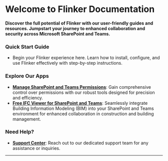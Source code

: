 # Welcome to Flinker Documentation

**Discover the full potential of Flinker with our user-friendly guides and resources. Jumpstart your journey to enhanced collaboration and security across Microsoft SharePoint and Teams.**

### Quick Start Guide
- Begin your Flinker experience here. Learn how to install, configure, and use Flinker effectively with step-by-step instructions.

### Explore Our Apps
- **[Manage SharePoint and Teams Permissions](https://appsource.microsoft.com/de-de/product/office/WA200007197)**: Gain comprehensive control over permissions with our robust tools designed for precision and efficiency.
- **[Free IFC Viewer for SharePoint and Teams](https://appsource.microsoft.com/de-de/product/office/wa200006238)**: Seamlessly integrate Building Information Modeling (BIM) into your SharePoint and Teams environment for enhanced collaboration in construction and building management.

### Need Help?
- **[Support Center](mailto:support@flinker.app)**: Reach out to our dedicated support team for any assistance or inquiries.

---

